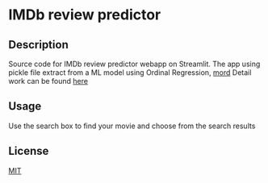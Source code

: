 # IMDb review predictor 

## Description

Source code for IMDb review predictor webapp on Streamlit.
The app using pickle file extract from a ML model using Ordinal Regression, [mord](https://pythonhosted.org/mord/) 
Detail work can be found [here](https://github.com/hungpham89/IMDB_review_predictor)

## Usage

Use the search box to find your movie and choose from the search results

## License
[MIT](https://choosealicense.com/licenses/mit/)
